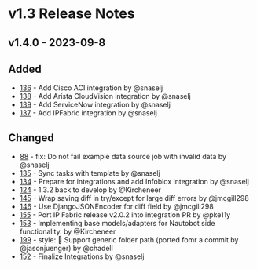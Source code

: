 # v1.3 Release Notes

## v1.4.0 - 2023-09-8

## Added

- [136](https://github.com/nautobot/nautobot-plugin-ssot/pull/136) - Add Cisco ACI integration by @snaselj
- [138](https://github.com/nautobot/nautobot-plugin-ssot/pull/138) - Add Arista CloudVision integration by @snaselj
- [139](https://github.com/nautobot/nautobot-plugin-ssot/pull/139) - Add ServiceNow integration by @snaselj
- [137](https://github.com/nautobot/nautobot-plugin-ssot/pull/137) - Add IPFabric integration by @snaselj

## Changed

- [88](https://github.com/nautobot/nautobot-plugin-ssot/pull/88) - fix: Do not fail example data source job with invalid data by @snaselj
- [135](https://github.com/nautobot/nautobot-plugin-ssot/pull/135) - Sync tasks with template by @snaselj
- [134](https://github.com/nautobot/nautobot-plugin-ssot/pull/134) - Prepare for integrations and add Infoblox integration by @snaselj
- [124](https://github.com/nautobot/nautobot-plugin-ssot/pull/124) - 1.3.2 back to develop by @Kircheneer
- [145](https://github.com/nautobot/nautobot-plugin-ssot/pull/145) - Wrap saving diff in try/except for large diff errors by @jmcgill298
- [146](https://github.com/nautobot/nautobot-plugin-ssot/pull/146) - Use DjangoJSONEncoder for diff field by @jmcgill298
- [155](https://github.com/nautobot/nautobot-plugin-ssot/pull/155) - Port IP Fabric release v2.0.2 into integration PR by @pke11y
- [153](https://github.com/nautobot/nautobot-plugin-ssot/pull/153) - Implementing base models/adapters for Nautobot side functionality. by @Kircheneer
- [199](https://github.com/nautobot/nautobot-plugin-ssot/pull/199) - style: :bug: Support generic folder path (ported fomr a commit by @jasonjuenger) by @chadell
- [152](https://github.com/nautobot/nautobot-plugin-ssot/pull/152) - Finalize Integrations by @snaselj
